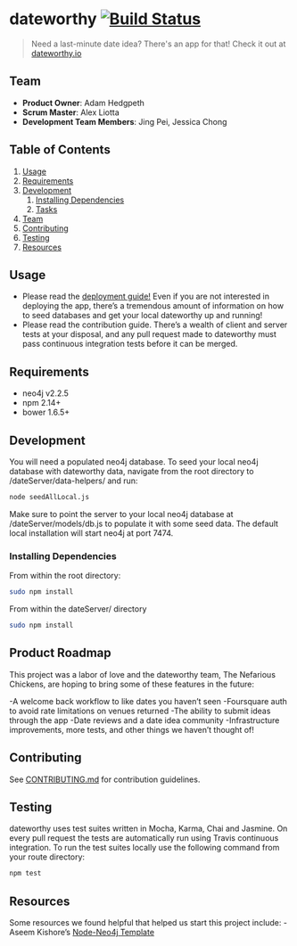 # dateworthy [![Build Status](https://travis-ci.org/Nefarious-Chicken/dateworthy.svg?branch=master)](https://travis-ci.org/Nefarious-Chicken/dateworthy)

> Need a last-minute date idea? There's an app for that! Check it out at [dateworthy.io](www.dateworthy.io)


## Team

  - __Product Owner__: Adam Hedgpeth
  - __Scrum Master__: Alex Liotta
  - __Development Team Members__: Jing Pei, Jessica Chong

## Table of Contents

1. [Usage](#Usage)
1. [Requirements](#requirements)
1. [Development](#development)
    1. [Installing Dependencies](#installing-dependencies)
    1. [Tasks](#tasks)
1. [Team](#team)
1. [Contributing](#contributing)
1. [Testing](#Testing)
1. [Resources](#Resources)

## Usage

- Please read the [deployment guide!](https://github.com/Nefarious-Chicken/dateworthy/blob/master/Deployment-and-Database.md) Even if you are not interested in deploying the app, there’s a tremendous amount of information on how to seed databases and get your local dateworthy up and running! 
- Please read the contribution guide.  There’s a wealth of client and server tests at your disposal, and any pull request made to dateworthy must pass continuous integration tests before it can be merged.  

## Requirements

- neo4j v2.2.5
- npm 2.14+
- bower 1.6.5+


## Development

You will need a populated neo4j database.  To seed your local neo4j database with dateworthy data, navigate from the root directory to /dateServer/data-helpers/ and run:

```sh
node seedAllLocal.js
```

Make sure to point the server to your local neo4j database at /dateServer/models/db.js to populate it with some seed data. The default local installation will start neo4j at port 7474. 

### Installing Dependencies

From within the root directory:

```sh
sudo npm install
```

From within the dateServer/ directory
```sh
sudo npm install
```
## Product Roadmap

This project was a labor of love and the dateworthy team, The Nefarious Chickens, are hoping to bring some of these features in the future:

-A welcome back workflow to like dates you haven’t seen
-Foursquare auth to avoid rate limitations on venues returned
-The ability to submit ideas through the app
-Date reviews and a date idea community
-Infrastructure improvements, more tests, and other things we haven’t thought of!

## Contributing

See [CONTRIBUTING.md](_CONTRIBUTING.md) for contribution guidelines.

## Testing

dateworthy uses test suites written in Mocha, Karma, Chai and Jasmine. On every pull request the tests are automatically run using Travis continuous integration. To run the test suites locally use the following command from your route directory:

```javascript
npm test
```
## Resources

Some resources we found helpful that helped us start this project include:
-Aseem Kishore’s [Node-Neo4j Template](https://github.com/aseemk/node-neo4j-template)
